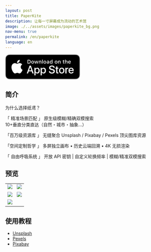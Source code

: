 ```yaml
---
layout: post
title: PaperKite
description: 让每一寸屏幕成为流动的艺术馆
image: ./../assets/images/paperkite_bg.png
nav-menu: true
permalink: /en/paperkite
language: en
---
```


[![AppStrore](./../assets/images/appstore_black.svg)](https://apps.apple.com/app/id6478072747)

## 简介
为什么选择纸鸢？

「 精准场景匹配  」
原生级模糊/精确双模搜索  
10+垂直分类直达（自然・城市・抽象…） 

「百万级资源库  」
无缝聚合 Unsplash / Pixabay / Pexels 顶尖图库资源   

「空间定制哲学  」
多屏独立画布 • 历史云端回溯 • 4K 无损渲染  

「 自由呼吸系统  」
开放 API 密钥 | 自定义轮换频率 | 模糊/精准双模搜索

## 预览

|       |  |
| ----------- | ----------- |
| ![](./../assets/images/paperkite_1.png) | ![](./../assets/images/paperkite_2.png) |
| ![](./../assets/images/paperkite_3.png) | ![](./../assets/images/paperkite_4.png) |
| ![](./../assets/images/paperkite_5.png) |  |

## 使用教程
- [Unsplash](./guides/unsplash)
- [Pexels](./guides/pexels)
- [Pixabay](./guides/pixabay)

